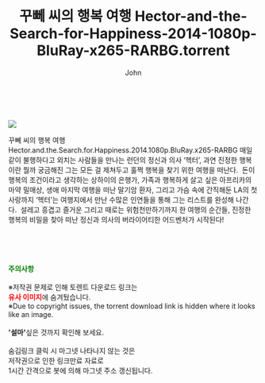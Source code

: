 ﻿---
layout: post
title:  "    꾸뻬 씨의 행복 여행 Hector-and-the-Search-for-Happiness-2014-1080p-BluRay-x265-RARBG.torrent"
author: John
categories: [ 영화 ]
tags: [  ]
image: https://torrentrj55.com/uploadfile/full/7a90e85b4b600fdacab749a5ba7abaef67e341f0.jpg 
description: "    꾸뻬 씨의 행복 여행 Hector-and-the-Search-for-Happiness-2014-1080p-BluRay-x265-RARBG torrent 정보 공유"
toc: true
toc_sticky: true
---

<br>
<p><img src="https://torrentrj55.com/uploadfile/full/7a90e85b4b600fdacab749a5ba7abaef67e341f0.jpg"/></p>
 꾸뻬 씨의 행복 여행 Hector.and.the.Search.for.Happiness.2014.1080p.BluRay.x265-RARBG 매일 같이 불행하다고 외치는 사람들을 만나는 런던의 정신과 의사 ‘헥터’, 과연 진정한 행복이란 뭘까 궁금해진 그는 모든 걸 제쳐두고 훌쩍 행복을 찾기 위한 여행을 떠난다.  돈이 행복의 조건이라고 생각하는 상하이의 은행가, 가족과 행복하게 살고 싶은 아프리카의 마약 밀매상, 생애 마지막 여행을 떠난 말기암 환자, 그리고 가슴 속에 간직해둔 LA의 첫사랑까지 ‘헥터’는 여행지에서 만난 수많은 인연들을 통해 그는 리스트를 완성해 나간다.  설레고 흥겹고 즐거운 그리고 때로는 위험천만하기까지 한 여행의 순간들, 진정한 행복의 비밀을 찾아 떠난 정신과 의사의 버라이어티한 어드벤처가 시작된다! 
    
<br><br><br>
<p data-ke-size="size16"><b><span style="color: green;">주의사항</span></b><br /><br />※저작권 문제로 인해 토렌트 다운로드 링크는<br /><b><span style="color: red;">유사 이미지</span></b>에 숨겨뒀습니다.<br />※Due to copyright issues, the torrent download link is hidden where it looks like an image.<br /><br /><b>'설마'</b>싶은 것까지 확인해 보세요.<br /><br />숨김링크 클릭 시 마그넷 나타나지 않는 것은<br />저작권으로 인한 링크만료 자료로<br />1시간 간격으로 봇에 의해 마그넷 주소 갱신됩니다.</p>
